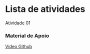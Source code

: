 # Lista de atividades

[Atividade 01](https://docs.google.com/document/d/1wyAaRAyzkrcVdFVh2Ej6aLqtezZmPtSEJYG0AE-_fWE/edit?usp=sharing)  

### Material de Apoio  
[Video Github](https://www.youtube.com/watch?v=zg8JcK1dgMI)   

